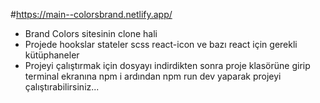 #https://main--colorsbrand.netlify.app/
- Brand Colors sitesinin clone hali 
- Projede hookslar stateler  scss react-icon ve bazı react için gerekli kütüphaneler
- Projeyi çalıştırmak için dosyayı indirdikten sonra proje klasörüne girip terminal ekranına npm i ardından npm run dev yaparak projeyi çalıştırabilirsiniz...
    
